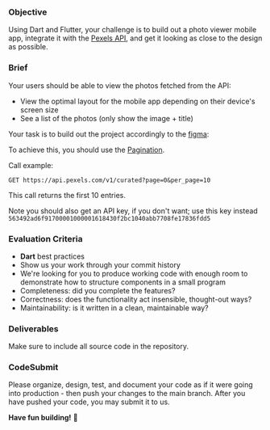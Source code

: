 ### Objective

Using Dart and Flutter, your challenge is to build out a photo viewer mobile app, integrate it with the [Pexels API](https://www.pexels.com/api/documentation/), and get it looking as close to the design as possible.

### Brief
Your users should be able to view the photos fetched from the API:

-   View the optimal layout for the mobile app depending on their device's screen size
-   See a list of the photos (only show the image + title)
   
Your task is to build out the project accordingly to the [figma](https://www.figma.com/file/XT8fB9uLMxIyk1HXHDYTEn/flutter-challenge?node-id=0%3A1): 

To achieve this, you should use the [Pagination](https://www.pexels.com/api/documentation/#pagination).

Call example:

```GET https://api.pexels.com/v1/curated?page=0&per_page=10```


This call returns the first 10 entries.

Note you should also get an API key, if you don't want; use this key instead `563492ad6f91700001000001618430f2bc1040abb7708fe17836fdd5`

### Evaluation Criteria

-   **Dart** best practices
-   Show us your work through your commit history
-   We're looking for you to produce working code with enough room to demonstrate how to structure components in a small program
-   Completeness: did you complete the features?
-   Correctness: does the functionality act insensible, thought-out ways?
-   Maintainability: is it written in a clean, maintainable way?

### Deliverables

Make sure to include all source code in the repository.

### CodeSubmit

Please organize, design, test, and document your code as if it were going into production - then push your changes to the main branch. After you have pushed your code, you may submit it to us.

**Have fun building!** 🚀